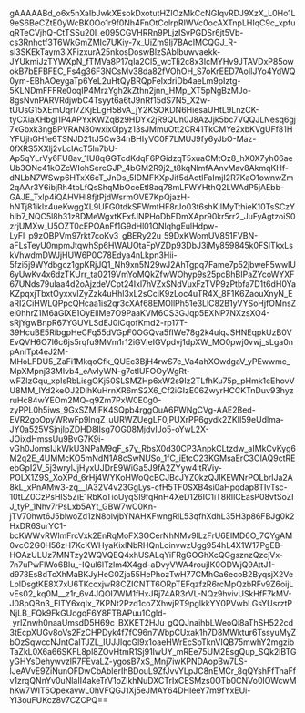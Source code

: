gAAAAABd_o6x5nXaIbJwkXEsokDxotutHZlOzMkCcNGIqvRDJ9XzX_L0Ho1L9eS6BeCZtE0yWcBK0Oo1r9f0Nh4FnOtColrpRIWVc0ocAXTnpLHIqC9c_xpfuqRTeCVjhQ-CtTSSu20I_e095CGVHRRn9PLjzISvPGDSr6jt5Vb-cs3Rnhctf3T6WkGmZMIc7UKiy-7x_UiZm9Ij7BAcIMCQGJ_R-si3SKEkTaym3iXFizxurA25nkosDoswBlzSAbIbuwvaekk-JYUkmiJzTYWXpN_fTMVa8P17qIa2Cl5_wcTIi2c8x3IcMYHv9JTAVDxP85owokB7bEFBFEC_Fs4g36F3NCsMv38da82fVOhOH_S7oKrEED7AoIlJYo4YdWQ0ym-EBhAOeygaTp6YeL2uHtQyBRQpFelxdriDb4aeLm9pIztg-5KLNDmFFFRe0oqIP4MrzYgh2kZthn2jnn_HMp_XT5pNgBzMJo-8gsNvnPARVRdjwbC4Tsyyt6a6tJ9nRf15dS7N5_X2w-tUUsG15XEmUqrl7ZKjELgH58vA_jY2KSOKDN6HiesaUHtL9LnzCK-tyCXiaXHbgI1P4APYxKWZqBz9HDYx2jR9QUh0J8AzJjk5bc7VQQJLNesq6gj7xGbxk3ngBPVRAN80wxix0lpyz13sJMmuOtt2CR41TkCMYe2xbKVgUFf81HYFUjhGH1e6TSNJD21tJ5Cw34nBHIyVC0F7LMUJ9fy6yJbO-Maz-0fXRS5XXlj2vLcIAcT5ln7bU-Ap5qYLrVy6FU8av_1lU8qGGTcdKdqF6PGidzqT5xuaCMtOz8_hX0X7yh06aeUb3ONc41kOZcWIohSercGJP_4bGM2R9j2_t8kqNlmfAAnvMav8AkmqKHf-dNLbN7WSwp6HTxX6cT_JnDs_5IDMFKXpJif5dAotlFaImjI2R7KaO1ownwZm2qAAr3Y6ibjRh4tbLfQsShqMbOceEtl8aq78mLFWYHthQ2LWAdP5jAEbb-GAJE_Txlp4iQAHVHl8fjtPjdWsrmOVE7KpQjazH-hNTj81iklx4ueKwggXL9UFG0tdkSFWmtHF8rJo03t6shKlIMyTthieK10TsSCzYhIb7_NQC5l8h31z8DMeWgxtKExfJNPHoDbFDmXApr90kr5rr2_JuFyAgtzoiS0zrjUMXw_U5OZT0cEPOAnFf1G9dHl01ONlqhgEulHdpw-LyFl_p9zOBPVm97rkt7coKv3_gBERy22u_59DxKWomUV851FVBN-aFLsTeyU0mpmJtqwhSp6HWAUOtaFpVZDp93DbJ3iMy859845k0FSITkxLskVhwdmDWJjHUW6P0C78Edya4nLkpn3Hii-5fzi5j9WYdbgcz1gpKRjJQ1_Nh9xn5N29wJ2AhTgpq7Fame7p52jbweF5wwlU6yUwKv4x6dzTKUrr_ta0219VmYoMQkZfwWOhyp9s25pcBhBIPaZYcoWYXF67UNds79ulaa4d2oAjzdeVCpt24Ixl7hVZxSNdVuxFzTVP9zPtbfa7D1t6dH0YaKZpqxjTbxtOyxxvIZyZzk4uHhl3xL2sCciK9zLoc4uTR4X_8F1K6ZaouXnyN_EaRI2CiHWLQPpcQHcaa1is2qr3cXAf68EMOllPh51e3LlC82B1yVYSoHjfOMnsZel0hhrZ1M6aGlXE1OyEllMe7O9PaaKVM6CS3GJqp5EXNP7NXzsXO4-sRjYgwBnpR67YGUVLSdEJ0iCqofKmd2-rp17T-39HcuBE5RibgpHeCFq55dVGpF0OGQva5fIWe78g2k4ulqJSHNEqpkUzB0VEvQVH6O7l6c6js5rqfu9MVm1r12iGVieIGVpdvj1dpXW_MO0pwj0vwj_sLga0npAnlTpt4eJ2M-MHoLFDU5_ZaFi1MkqoCfk_QUEc3BjH4rwS7c_Va4ahXOwdgaV_yPEwwmc_MpXMpnj33MIvb4_eAvIyWN-g7ctIUFOOyWgRt-wFZlzGqu_xpIsRbLisgOKj50SLSMZHp6xW2s9Iz2TLfhKu75p_pHmk1cEhovVU8MM_lYd2keOJ2DIhKuHrnXR6mS2X6_Cf2iGIzE06ZwyrHCCKTnDuv93hyzruHc84wYEOm2MQ-q9Zm7PxW0E0g0-zyPPL0h5iws_9GxSZMIFK4SQpb4rggOuA6PWNgCVg-AAE2Bed-EVR2goOpyWRwFp9lnqZ_uURWZUegLF0jPUXrPP6gydk2ZKII59eUdlma-JY0a525VSjnjIpZDHD8lIsg7OG08MjdvIJo5-oYwL2X-JOixdHmssUu9BvG7K9i-vGh0JomsIJkWkU3NPaM9qF_s7y_RbsX0d30CP3AnpkCLtzdw_aIMkCvKyg6M2q2E_4UMMcKO5mNdN1A8cSwNUSo_1fC_iEtcC23KGMsaErC3OlAQ9ctREebGpI2V_5j3wrylJjHyxUJDrE9WiGa5J9fA2ZYyw4ltRViy-POLX1Z9S_XoXPd_6rHj4WYKoHWoQcBCJBcJYZ0kzQJIKEWNrPOLbrlJa2A8kL_xPnAMw3-zq__lA32V4v23GgLys-cfH5TF0SXB4si0aHpqdap8TIvTsc-10tLZ0CzPsHlS5ZiE1RbKoTioUyqSI9fqRnH4XeD126IC1iT8RIlCEasP08vtSoZIJ_tyP_1Nhv7rPsLxb5AYt_GBW7wC0Kn-jTV70hwt6J5blwoZd1zN8olvjbYNAHXFwngRlL53qfhXdhL35H3p86FBJg0k2HxDR6SurYC1-bcKWWvRWlmFrcVxk2EnRqMoFX3GCerNhNMv9lLzFrU6ElMD6O_7QYgAM0vcC2G0H56zH7KcKWHyaKixlNbRHQnLoinvwzUgg954hL4X1W17PgEB-HOAzULUz7MNTzy2WQVQEQ4xhUSALqYiFRgGOGhXcQGgsznzQzcjVx-7n7uPwFlWo6BIu_-IQul6lTzlm4X4gd-aDvyVWA4roujIK0ODWjQ9AttJ1-d973Es8dTcXhMaBKJyHeG0Zja55HePhozTwH77CMhGa6ecoB2ByqsjX2VeLplDsgtKE8X7xU6TKccxjwR8CZICNTT6ORpTEFqzfzR6rcMpQzbRFv9Z6oijLvEs02_kq0M__z1r_6v4JQOI7WM1fHxJRj74AR3rVL-NQz9hvivUSkHfF7kMV-J08pQBn3_ElTY6xqIx_7KPNt2Pzd1coZXhwjRT9pglkkYY0PVwbLGsYUsrztPNjLB_FQk9FkGUogqF6Y8FTBAPuu1Cgld-_yrlZnwh0naaUmsdD5H69c_BXKET2HJu_gQQJnaihbLWeoQi8aThSH522cd3tEcpXUGv8oVs2FzCHPDyk4f7fC96n7WbpCUxak1h7D8MWktur6TssyuMyZbOzSqwccNJntCaITJZL_IUJJlqcGl9x1oaeHWrEcSbTknVIQB75mwhY2mgzibTaZkL0X6a66SKFL8pl8ZOvHtmR1Sj91IwUY_mREe75UM2EsgQup_SQk2lBTGyGHYsDehywvzlR7FEvaLZ-ygosB7xS_Mnj7iwKPNDAopBw7LS-lJeAVvE9ZiNunOFDwCbAblerIhBDouL9ZfJvvYLpJC8nEMCr_8qQYshFfTnaFfv1zrqQNnYv0uNlaII4akeTrV1oZlkhNuDXCTrIxCESMzs0OTb0CNVo0lOWcwMhKw7WlT5OpexavwL0hVFQGJ1Xj5eJMAY64DHIeeY7m9fYxEUi-YI3ouFUKcz8v7CZCPQ==